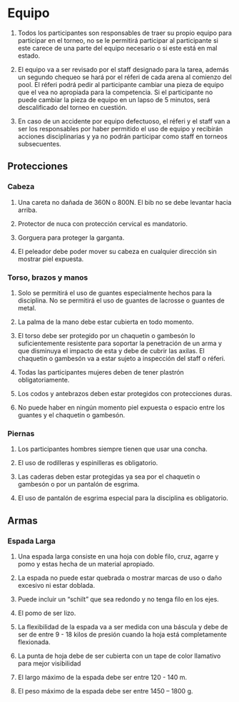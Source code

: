 # Equipo
1. Todos los participantes son responsables de traer su propio equipo para participar en el torneo, no se le permitirá participar al participante si este carece de una parte del equipo necesario o si este está en mal estado. 

2. El equipo va a ser revisado por el staff designado para la tarea, además un segundo chequeo se hará por el réferi de cada arena al comienzo del pool. El réferi podrá pedir al participante cambiar una pieza de equipo que el vea no apropiada para la competencia. Si el participante no puede cambiar la pieza de equipo en un lapso de 5 minutos, será descalificado del torneo en cuestión. 

3. En caso de un accidente por equipo defectuoso, el réferi y el staff van a ser los responsables por haber permitido el uso de equipo y recibirán acciones disciplinarias y ya no podrán participar como staff en torneos subsecuentes. 

## Protecciones

### Cabeza

1. Una careta no dañada de 360N o 800N. El bib no se debe levantar hacia arriba.

2. Protector de nuca con protección cervical es mandatorio.

3. Gorguera para proteger la garganta.

4. El peleador debe poder mover su cabeza en cualquier dirección sin mostrar piel expuesta.

### Torso, brazos y manos

1. Solo se permitirá el uso de guantes especialmente hechos para la disciplina. No se permitirá el uso de guantes de lacrosse o guantes de metal.

2. La palma de la mano debe estar cubierta en todo momento.

3. El torso debe ser protegido por un chaquetin o gambesón lo suficientemente resistente para soportar la penetración de un arma y que disminuya el impacto de esta y debe de cubrir las axilas. El chaquetin o gambesón va a estar sujeto a inspección del staff o réferi.

4. Todas las participantes mujeres deben de tener plastrón obligatoriamente.

5. Los codos y antebrazos deben estar protegidos con protecciones duras. 

6. No puede haber en ningún momento piel expuesta o espacio entre los guantes y el chaquetin o gambesón.

### Piernas

1. Los participantes hombres siempre tienen que usar una concha. 

2. El uso de rodilleras y espinilleras es obligatorio.

3. Las caderas deben estar protegidas ya sea por el chaquetin o gambesón o por un pantalón de esgrima.

4. El uso de pantalón de esgrima especial para la disciplina es obligatorio.


## Armas

### Espada Larga
1. Una espada larga consiste en una hoja con doble filo, cruz, agarre y pomo y estas hecha de un material apropiado.

2. La espada no puede estar quebrada o mostrar marcas de uso o daño excesivo ni estar doblada. 

3. Puede incluir un “schilt” que sea redondo y no tenga filo en los ejes. 

4. El pomo de ser lizo. 

5. La flexibilidad de la espada va a ser medida con una báscula y debe de ser de entre 9 - 18 kilos de presión cuando la hoja está completamente flexionada. 

6. La punta de hoja debe de ser cubierta con un tape de color llamativo para mejor visibilidad 

7. El largo máximo de la espada debe ser entre 120 - 140 m. 

8. El peso máximo de la espada debe ser entre 1450 – 1800 g. 